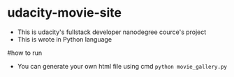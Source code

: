 # udacity-movie-site
- This is udacity's fullstack developer nanodegree cource's project
- This is wrote in Python language


#how to run
- You can generate your own html file using  cmd `python movie_gallery.py`
